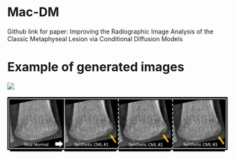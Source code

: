 # Mac-DM
Github link for paper: Improving the Radiographic Image Analysis of the Classic Metaphyseal Lesion via Conditional Diffusion Models
# Example of generated images

![](https://github.com/MGH-LMIC/Shaoju_BodyPartClassification/blob/605c6df5f93d11eadb0312acda473ecde2bbfe18/Figure/data_understanding.png)

![](https://github.com/wushaoju/Mac-DM/blob/e7e7113857a036a079a8e4b5df9cb00319508cba/example_CML_with_same_tibia_bone.png)
